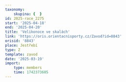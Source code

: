 ```yaml
---
taxonomy:
    skupina: {  }
id: 2025-race_2275
start: '2025-04-18'
end: '2025-04-20'
title: 'Velikonoce ve skalách'
link: 'https://oris.orientacnisporty.cz/Zavod?id=8843'
orisid: '8843'
place: Jestřebí
type: Z
template: zavod
date: '2025-03-19'
import:
    type: members
    time: 1742373605
---
```


